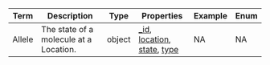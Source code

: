 |Term | Description | Type | Properties | Example | Enum|
| ---| ---| ---| ---| ---| --- |
| Allele | The state of a molecule at a Location. | object | [_id](./_id.md), [location](./location.md), [state](./state.md), [type](./type.md) | NA | NA|
